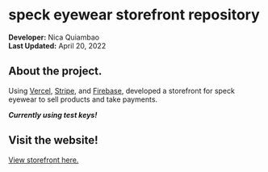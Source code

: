 # speck eyewear storefront repository
**Developer:** Nica Quiambao  
**Last Updated:** April 20, 2022

## About the project.
Using [Vercel](https://vercel.com/), [Stripe](https://stripe.com/), and [Firebase](https://firebase.google.com/), developed a storefront for speck eyewear to sell products and take payments.

***Currently using test keys!***

## Visit the website!
[View storefront here.](https://speck-storefront.vercel.app/)